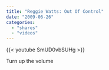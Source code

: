 ```yaml
---
title: "Reggie Watts: Out Of Control"
date: "2009-06-26"
categories:
  - "shares"
  - "videos"
---
```


{{< youtube SmUD0vbSUHg >}}

Turn up the volume
